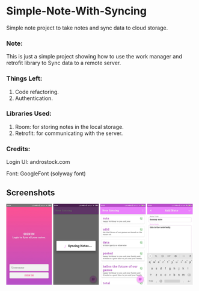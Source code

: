 # Simple-Note-With-Syncing
Simple note project to take notes and sync data to cloud storage.

### Note: 
This is just a simple project showing how to use the work manager and retrofit library to Sync data to a remote server. 

### Things Left:
1. Code refactoring.
2. Authentication.

### Libraries Used:
1. Room: for storing notes in the local storage.
2. Retrofit: for communicating with the server.

### Credits:
Login UI: androstock.com

Font: GoogleFont (solyway font)

## Screenshots

<p float="left">
  <img src="https://github.com/abhishekhugetech/Simple-Note-With-Syncing/blob/master/shots/1.jfif?raw=true" width="24%" />
  <img src="https://github.com/abhishekhugetech/Simple-Note-With-Syncing/blob/master/shots/2.jfif?raw=true" width="24%" /> 
  <img src="https://github.com/abhishekhugetech/Simple-Note-With-Syncing/blob/master/shots/3.jfif?raw=true" width="24%" />
  <img src="https://github.com/abhishekhugetech/Simple-Note-With-Syncing/blob/master/shots/4.jfif?raw=true" width="24%" />
</p>
